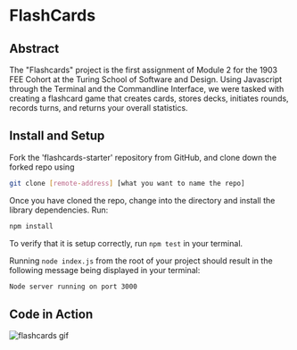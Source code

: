 # FlashCards

## Abstract

The "Flashcards" project is the first assignment of Module 2 for the 1903 FEE Cohort at the Turing School of Software and Design. Using Javascript through the Terminal and the Commandline Interface, we were tasked with creating a flashcard game that creates cards, stores decks, initiates rounds, records turns, and returns your overall statistics. 

## Install and Setup

Fork the 'flashcards-starter' repository from GitHub, and clone down the forked repo using 

```bash
git clone [remote-address] [what you want to name the repo]
```

Once you have cloned the repo, change into the directory and install the library dependencies. Run:

```bash
npm install
```

To verify that it is setup correctly, run `npm test` in your terminal.

Running `node index.js` from the root of your project should result in the following message being displayed in your terminal: 

```bash
Node server running on port 3000
```
## Code in Action

![flashcards gif](https://media.giphy.com/media/J2fdl4hMn5SlSvaxdE/giphy.gif)
